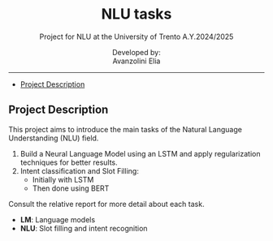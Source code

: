 <p align='center'>
    <h1 align="center">NLU tasks</h1>
    <p align="center">
    Project for NLU at the University of Trento A.Y.2024/2025
    </p>
    <p align='center'>
    Developed by:<br>
    Avanzolini Elia<br>
    </p>   
</p>

----------

- [Project Description](#project-description)

## Project Description
This project aims to introduce the main tasks of the Natural Language Understanding (NLU) field.

1) Build a Neural Language Model using an LSTM and apply regularization techniques for better results.
2) Intent classification and Slot Filling:
   - Initially with LSTM
   - Then done using BERT

Consult the relative report for more detail about each task.

- **LM**: Language models
- **NLU**: Slot filling and intent recognition

